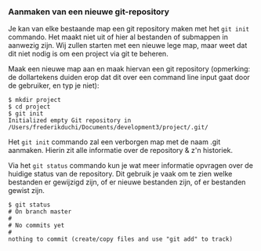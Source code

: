 ### Aanmaken van een nieuwe git-repository

Je kan van elke bestaande map een git repository maken met het `git init` commando. Het maakt niet uit of hier al bestanden of submappen in aanwezig zijn. Wij zullen starten met een nieuwe lege map, maar weet dat dit niet nodig is om een project via git te beheren.

Maak een nieuwe map aan en maak hiervan een git repository (opmerking: de dollartekens duiden erop dat dit over een command line input gaat door de gebruiker, en typ je niet):

	$ mkdir project
	$ cd project
	$ git init
	Initialized empty Git repository in /Users/frederikduchi/Documents/development3/project/.git/

Het `git init` commando zal een verborgen map  met de naam .git aanmaken. Hierin zit alle informatie over de repository & z'n historiek.

Via het `git status` commando kun je wat meer informatie opvragen over de huidige status van de repository. Dit gebruik je vaak om te zien welke bestanden er gewijzigd zijn, of er nieuwe bestanden zijn, of er bestanden gewist zijn.

	$ git status
	# On branch master
	#
	# No commits yet
	#
	nothing to commit (create/copy files and use "git add" to track)